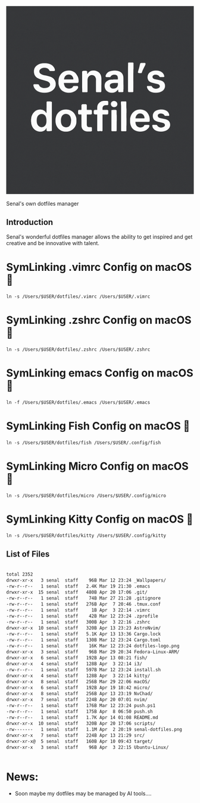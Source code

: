 <center>
<img src="./senal-dotfiles.png">
</center>

Senal's own dotfiles manager

## Introduction
Senal's wonderful dotfiles manager allows the ability to get inspired and
get creative and be innovative with talent.



# SymLinking .vimrc Config on macOS 🔗

```
ln -s /Users/$USER/dotfiles/.vimrc /Users/$USER/.vimrc
```


# SymLinking .zshrc Config on macOS 🔗

```
ln -s /Users/$USER/dotfiles/.zshrc /Users/$USER/.zshrc
```


# SymLinking emacs Config on macOS 🔗

```
ln -f /Users/$USER/dotfiles/.emacs /Users/$USER/.emacs
```

# SymLinking Fish Config on macOS 🔗

```
ln -s /Users/$USER/dotfiles/fish /Users/$USER/.config/fish
```


# SymLinking Micro Config on macOS 🔗

```
ln -s /Users/$USER/dotfiles/micro /Users/$USER/.config/micro
```


# SymLinking Kitty Config on macOS 🔗

```
ln -s /Users/$USER/dotfiles/kitty /Users/$USER/.config/kitty
```







## List of Files


``` shell

total 2352
drwxr-xr-x   3 senal  staff    96B Mar 12 23:24 _Wallpapers/
-rw-r--r--   1 senal  staff   2.4K Mar 19 21:30 .emacs
drwxr-xr-x  15 senal  staff   480B Apr 20 17:06 .git/
-rw-r--r--   1 senal  staff    74B Mar 27 21:28 .gitignore
-rw-r--r--   1 senal  staff   276B Apr  7 20:46 .tmux.conf
-rw-r--r--   1 senal  staff     1B Apr  3 22:14 .vimrc
-rw-r--r--   1 senal  staff    42B Mar 12 23:24 .zprofile
-rw-r--r--   1 senal  staff   300B Apr  3 22:16 .zshrc
drwxr-xr-x  10 senal  staff   320B Apr 13 23:23 AstroNvim/
-rw-r--r--   1 senal  staff   5.1K Apr 13 13:36 Cargo.lock
-rw-r--r--   1 senal  staff   130B Mar 12 23:24 Cargo.toml
-rw-r--r--   1 senal  staff    16K Mar 12 23:24 dotfiles-logo.png
drwxr-xr-x   3 senal  staff    96B Mar 29 20:34 Fedora-Linux-ARM/
drwxr-xr-x   6 senal  staff   192B Apr 13 08:21 fish/
drwxr-xr-x   4 senal  staff   128B Apr  3 22:14 i3/
-rw-r--r--   1 senal  staff   597B Mar 12 23:24 install.sh
drwxr-xr-x   4 senal  staff   128B Apr  3 22:14 kitty/
drwxr-xr-x   8 senal  staff   256B Mar 29 22:06 macOS/
drwxr-xr-x   6 senal  staff   192B Apr 19 18:42 micro/
drwxr-xr-x   8 senal  staff   256B Apr 13 23:19 NvChad/
drwxr-xr-x   7 senal  staff   224B Apr 20 07:01 nvim/
-rw-r--r--   1 senal  staff   176B Mar 12 23:24 push.ps1
-rw-r--r--   1 senal  staff   175B Apr  8 06:50 push.sh
-rw-r--r--   1 senal  staff   1.7K Apr 14 01:08 README.md
drwxr-xr-x  10 senal  staff   320B Apr 20 17:06 scripts/
-rw-------   1 senal  staff   1.1M Apr  2 20:19 senal-dotfiles.png
drwxr-xr-x   7 senal  staff   224B Apr 13 21:29 src/
drwxr-xr-x@  5 senal  staff   160B Apr 10 09:43 target/
drwxr-xr-x   3 senal  staff    96B Apr  3 22:15 Ubuntu-Linux/


```


# News:

- Soon maybe my dotfiles may be managed by AI tools....
